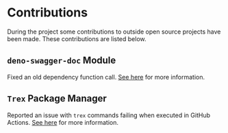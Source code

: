 [comment]: <> "LTeX: language=en-US"

# Contributions

During the project some contributions to outside open source projects have been made. These contributions are listed below.

## `deno-swagger-doc` Module

Fixed an old dependency function call. [See here](https://github.com/singhcool/deno-swagger-doc/pull/11) for more information.

## `Trex` Package Manager

Reported an issue with `trex` commands failing when executed in GitHub Actions. [See here](https://github.com/crewdevio/Trex/issues/123) for more information.
